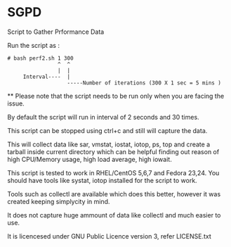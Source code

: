 # SGPD
Script to Gather Prformance Data

Run the script as :
  ~~~
  # bash perf2.sh 1 300
                  ^  ^
                  |  |
       Interval----  |
                     -----Number of iterations (300 X 1 sec = 5 mins )
  ~~~
  ** Please note that the script needs to be run only when you are facing the issue.

By default the script will run in interval of 2 seconds and 30 times.

This script can be stopped using ctrl+c and still will capture the data.

This will collect data like sar, vmstat, iostat, iotop, ps, top and create a tarball inside current directory which can be helpful finding out reason of high CPU/Memory usage, high load average, high iowait.

This script is tested to work in RHEL/CentOS 5,6,7 and Fedora 23,24. You should have tools like systat, iotop installed for the script to work.

Tools such as collectl are available which does this better, however it was created keeping simplycity in mind.

It does not capture huge ammount of data like collectl and much easier to use.

It is licencesed under GNU Public Licence version 3, refer LICENSE.txt
